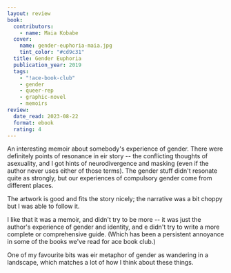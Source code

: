 ```yaml
---
layout: review
book:
  contributors:
    - name: Maia Kobabe
  cover:
    name: gender-euphoria-maia.jpg
    tint_color: "#cd9c31"
  title: Gender Euphoria
  publication_year: 2019
  tags:
    - "!ace-book-club"
    - gender
    - queer-rep
    - graphic-novel
    - memoirs
review:
  date_read: 2023-08-22
  format: ebook
  rating: 4
---
```


An interesting memoir about somebody's experience of gender.
There were definitely points of resonance in eir story -- the conflicting thoughts of asexuality, and I got hints of neurodivergence and masking (even if the author never uses either of those terms).
The gender stuff didn't resonate quite as strongly, but our experiences of compulsory gender come from different places.

The artwork is good and fits the story nicely; the narrative was a bit choppy but I was able to follow it.

I like that it was a memoir, and didn't try to be more -- it was just the author's experience of gender and identity, and e didn't try to write a more complete or comprehensive guide.
(Which has been a persistent annoyance in some of the books we've read for ace book club.)

One of my favourite bits was eir metaphor of gender as wandering in a landscape, which matches a lot of how I think about these things.

